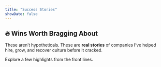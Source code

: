 ```yaml
---
title: "Success Stories"
showDate: false
---
```


## 🔥 Wins Worth Bragging About

These aren’t hypotheticals. These are **real stories** of companies I’ve helped hire, grow, and recover culture before it cracked.

Explore a few highlights from the front lines.

